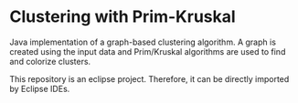 # Clustering with Prim-Kruskal
 Java implementation of a graph-based clustering algorithm. A graph is created using the input data and Prim/Kruskal algorithms are used to find and colorize clusters.
 
 This repository is an eclipse project. Therefore, it can be directly imported by Eclipse IDEs.

